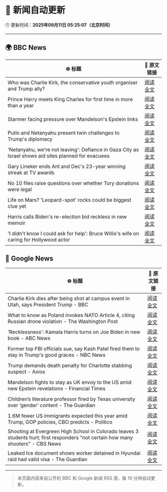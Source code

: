 # 🧠 新闻自动更新

🕒 更新时间：**2025年09月11日 05:25:07（北京时间）**

---

## 🌍 BBC News

| 🌐 标题 | 🔗 原文链接 |
|--------|-------------|
| Who was Charlie Kirk, the conservative youth organiser and Trump ally? | [阅读全文](https://www.bbc.com/news/articles/cdxqnkwerj7o?at_medium=RSS&at_campaign=rss) |
| Prince Harry meets King Charles for first time in more than a year | [阅读全文](https://www.bbc.com/news/articles/cly14jq42djo?at_medium=RSS&at_campaign=rss) |
| Starmer facing pressure over Mandelson's Epstein links | [阅读全文](https://www.bbc.com/news/articles/cwy9jqn0vyjo?at_medium=RSS&at_campaign=rss) |
| Putin and Netanyahu present twin challenges to Trump's diplomacy | [阅读全文](https://www.bbc.com/news/articles/cvg9pnpqm2jo?at_medium=RSS&at_campaign=rss) |
| 'Netanyahu, we're not leaving': Defiance in Gaza City as Israel shows aid sites planned for evacuees | [阅读全文](https://www.bbc.com/news/articles/c0lkz0l4x51o?at_medium=RSS&at_campaign=rss) |
| Gary Lineker ends Ant and Dec's 23-year winning streak at TV awards | [阅读全文](https://www.bbc.com/news/articles/cg7dgd394kno?at_medium=RSS&at_campaign=rss) |
| No 10 files raise questions over whether Tory donations were legal | [阅读全文](https://www.bbc.com/news/articles/cp3qww29146o?at_medium=RSS&at_campaign=rss) |
| Life on Mars? 'Leopard-spot' rocks could be biggest clue yet | [阅读全文](https://www.bbc.com/news/articles/cd725pj0g9ro?at_medium=RSS&at_campaign=rss) |
| Harris calls Biden's re-election bid reckless in new memoir | [阅读全文](https://www.bbc.com/news/articles/cq5jgg1491do?at_medium=RSS&at_campaign=rss) |
| 'I didn't know I could ask for help': Bruce Willis's wife on caring for Hollywood actor | [阅读全文](https://www.bbc.com/news/videos/cp8j2v458z8o?at_medium=RSS&at_campaign=rss) |

## 📰 Google News

| 🌐 标题 | 🔗 原文链接 |
|--------|-------------|
| Charlie Kirk dies after being shot at campus event in Utah, says President Trump - BBC | [阅读全文](https://news.google.com/rss/articles/CBMiVEFVX3lxTFAwRkllRTNpOWlRU3ZFMVdLbjhSSkRfOGNILUdEcUtNUi13eWx4QTRqY0VGam5Ka2xJZzNRUlVpTHpzV2Vqd21rQkVzV0lDdE1rV2NMNA?oc=5) |
| What to know as Poland invokes NATO Article 4, citing Russian drone violation - The Washington Post | [阅读全文](https://news.google.com/rss/articles/CBMilgFBVV95cUxPTXBwRjNrZ0Y0a25CVUFXMldQbEJudDB4djMxZWZ0b2RDTTFkT1hsWmdsak1ieEg1TUZNdmplVjhFYklOMXRqdmt6UnFhaHZUWlFxZWV5ZW9fY2U1MGhzTkJWV3NabURkNDRCNUZhVmozMU1MM3Ywd2cyMDM2T0pIbjdqMkZscGlmc0hmdS1oUW1IaDVnS0E?oc=5) |
| 'Recklessness': Kamala Harris turns on Joe Biden in new book - ABC News | [阅读全文](https://news.google.com/rss/articles/CBMipAFBVV95cUxQV3hsbFlfQVhQMllOTWRCVlh3Qi1kU0tBdmdPMXRWRTE0UXQ1eVNFRzZGVmJkanE1V3FKVHpPTDNLdFBUNVh0VDhRb0N6NlNfUl8wODF1amlrYTFOMkowaUZMWXM3Q0RybENKc1VlaU1GMnA4UFBiWVJlMGFtM3cyWWN4WW9OZ09POGVDeWk3b0RjRHRsTG1wM0cxYnI4ZWRmazJTUdIBqgFBVV95cUxPWW5yWUZTSjlKMHlYby1hdE9LbFR5cDQ0cDVsRDdDbDgxaktfbjluUzhCTjN5YXBLaHJSNzhQQmh6eWdGcXNLb1dxOHc1Y1UzVElfWkpaM0VhZHdSVkZaRlltVFlCaWgtR2VlQzNVVGk1aWxubVNDT2NmNkJqSG53bHhpSm10X1JmZDdzZ3NqakU4eWxwZEZOd24xczJ3bWZnd0JVUFdtTnNYdw?oc=5) |
| Former top FBI officials sue, say Kash Patel fired them to stay in Trump's good graces - NBC News | [阅读全文](https://news.google.com/rss/articles/CBMizgFBVV95cUxPNVhON1gxay1iSHByWEFoejhEeDFweFh1cUh4RUQ1b1ZmTUl5OXJNYjh2R2x4SThZTEpPVDV3MzB2aENhN2ZvYzZXMUR4Q1pVNlJjMGo3bzVTOGljUkota3U4cHdaMzBIUEZNNU1YNjVWMnMwV21WNXh6aTNTWUQ5RVFUUWd1ZnhwTXUzbTJUdmZlcmQ5ZEhRLW5VU0RabnJERVFzYzY3a0cwb1c5ZEFzUFl4Y1hnYTBrOWkwQXFyVEotdHhBaHN0QjBSY0d3d9IBVkFVX3lxTE4tZmhIb21UcDExQ204T0xJeS1HQnh1ck9XQ3RxZXFFeHk3ZUZLdThNdEw2ejgxUjQ0RVo4dWJ5N0U3RVlBdWRmUThWTHJHNVdlZTNLb293?oc=5) |
| Trump demands death penalty for Charlotte stabbing suspect - Axios | [阅读全文](https://news.google.com/rss/articles/CBMiigFBVV95cUxOWkdaWXhQMnRGVGhLM1FlNDA0N2RyMXV1SVE0ZGo4ai04aXNvektSanNfYklCTThKLTBQbGFZLW9aSTBPVlhVeTB1OTJJRkc0eXdKVDdRX2hNTDgwc1lUVlRTeVIxVUNUM0hCVXRxMi1KaFhrQU1Xb2lWTkZMX2NtN1dOMy1xSTFsOVE?oc=5) |
| Mandelson fights to stay as UK envoy to the US amid new Epstein revelations - Financial Times | [阅读全文](https://news.google.com/rss/articles/CBMicEFVX3lxTE1nUjZrazRVM2htTXk5a0R3QTJsYmlHQTgzMWVGX0RZNkRrNWNSLTBtUHVXY2J3ZzlCb3duaXk1YmJQSG5GelB6d0RXQTZNOTZJWlRQQ2t4d2F0dU9vaDU2dDFQOU95S00xbUVCRmstdUY?oc=5) |
| Children’s literature professor fired by Texas university over ‘gender’ content - The Guardian | [阅读全文](https://news.google.com/rss/articles/CBMinAFBVV95cUxQR0Q4T2t1REdaS1hpaWdKRHRQcW8wYl9mZTdyUWswa2NzLTV2WjZ3anl0TTNRVmd0bTkzb1hHVEJxYWtibzlOMDlWN1lTVFV1QkxtNTJrSXB4UUxzV01NMGN1Y3hKTXM2QUw3b2w0Um1yRlQ4bGsybE8zdWVzU1IwRTBBbW9LWVJhUThFblhFdE5ZRWdQNjQtRlo2UXo?oc=5) |
| 1.6M fewer US immigrants expected this year amid Trump, GOP policies, CBO predicts - Politico | [阅读全文](https://news.google.com/rss/articles/CBMi4AFBVV95cUxORzJQdUd1U1hsU3djYlBOTGV6WmxKVV9jUU5URkJ0SWs4MTJ2VzBhckpZMDNvM2RUSWpCdGxPLVZDcy1lY3NqeEhfeVJpNjdqZnpfSTUybzU0ZXF6SGZvWVZHWGdGMGRDcURycmo0blhGaW9nWG5yaENnajZIeFBTeWhYdTFrSWNzVzB0dG5zN19lOXlJY3EwNFdCYUZweEpZLVphb1ZiT3BlenUtT2NhNENCX2VrNXd0X055emc2LUEyU1Vyc1JXdlFuQjgyTC13M0FaWUR2dHc3QkFIVjJwaw?oc=5) |
| Shooting at Evergreen High School in Colorado leaves 3 students hurt; first responders "not certain how many shooters" - CBS News | [阅读全文](https://news.google.com/rss/articles/CBMikAFBVV95cUxQb0RpbTlmTFFSQlNEdF9iekpKSEJDWWxJRmtXNVpuazhHeVVDWk5TYnBseEtYcUNweE5JVUhSbGpfVzdFREx2enJBYzdabHRjenFiSUxKRW5nUDVsTmNiVzl1WmRSV2dDQjBpbTlOWE10dXA5eW1zV3dTekdUTTlfSlVwbjcyNlBXM1FrMUlxaFE?oc=5) |
| Leaked Ice document shows worker detained in Hyundai raid had valid visa - The Guardian | [阅读全文](https://news.google.com/rss/articles/CBMiiwFBVV95cUxObFVYSkJneFJ3dWJmNEg3Y0w0My1zZ041QTRuSTVUZjNGTkt0ZVJ5YUExZXZzdVVFR2s3cHZqTldnbjZRblhGY05HNWtIYjhHWVpFZVZXZXBOclp4VUJsc3FsREE5bzhCbm5OaFFPeVFLRFc2SkcyVHdCb1FjMDBHU2VaVmEyRWhqN3ZZ?oc=5) |

---
> 本页面内容来自公开的 BBC 和 Google 新闻 RSS 源，每 10 分钟自动更新。